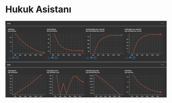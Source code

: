 # Hukuk Asistanı
![Tensorboard eğitim sonucu grafiksel veriler](tensorboard%20grafiksel%20metrikler.png)


